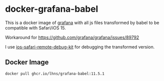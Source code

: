 # docker-grafana-babel

This is a docker image of [grafana](https://github.com/grafana/grafana) with all js files transformed by babel to be compatible with Safari/iOS 15.

Workaround for https://github.com/grafana/grafana/issues/89792

I use [ios-safari-remote-debug-kit](https://github.com/HimbeersaftLP/ios-safari-remote-debug-kit) for debugging the transformed version.

## Docker Image

```sh
docker pull ghcr.io/lhns/grafana-babel:11.5.1
```
